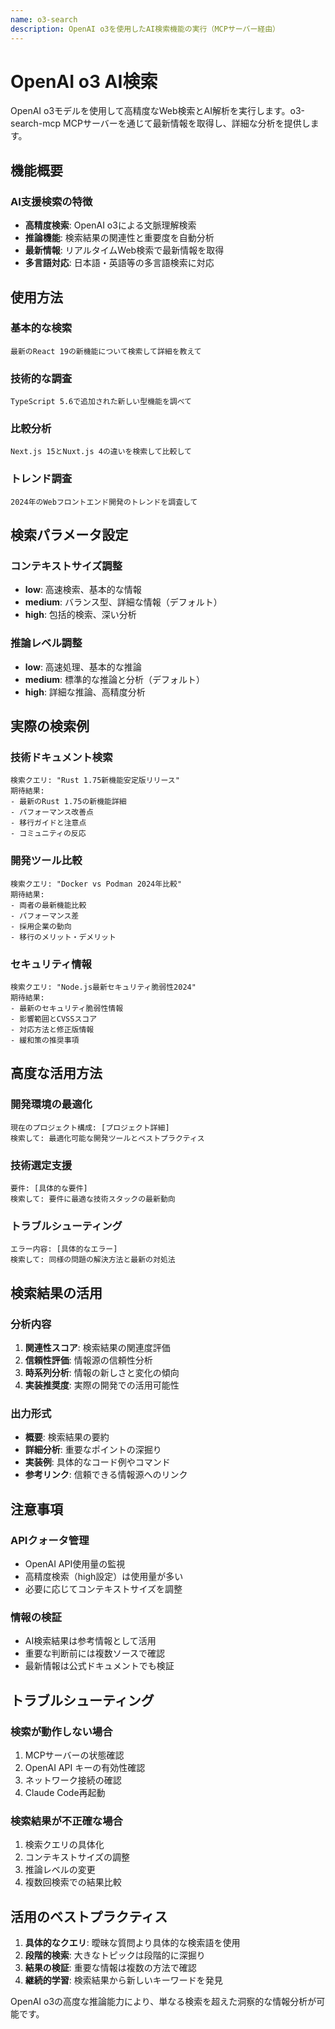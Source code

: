 ```yaml
---
name: o3-search
description: OpenAI o3を使用したAI検索機能の実行（MCPサーバー経由）
---
```


# OpenAI o3 AI検索

OpenAI o3モデルを使用して高精度なWeb検索とAI解析を実行します。o3-search-mcp MCPサーバーを通じて最新情報を取得し、詳細な分析を提供します。

## 機能概要

### AI支援検索の特徴
- **高精度検索**: OpenAI o3による文脈理解検索
- **推論機能**: 検索結果の関連性と重要度を自動分析
- **最新情報**: リアルタイムWeb検索で最新情報を取得
- **多言語対応**: 日本語・英語等の多言語検索に対応

## 使用方法

### 基本的な検索
```
最新のReact 19の新機能について検索して詳細を教えて
```

### 技術的な調査
```
TypeScript 5.6で追加された新しい型機能を調べて
```

### 比較分析
```
Next.js 15とNuxt.js 4の違いを検索して比較して
```

### トレンド調査
```
2024年のWebフロントエンド開発のトレンドを調査して
```

## 検索パラメータ設定

### コンテキストサイズ調整
- **low**: 高速検索、基本的な情報
- **medium**: バランス型、詳細な情報（デフォルト）
- **high**: 包括的検索、深い分析

### 推論レベル調整
- **low**: 高速処理、基本的な推論
- **medium**: 標準的な推論と分析（デフォルト）
- **high**: 詳細な推論、高精度分析

## 実際の検索例

### 技術ドキュメント検索
```
検索クエリ: "Rust 1.75新機能安定版リリース"
期待結果: 
- 最新のRust 1.75の新機能詳細
- パフォーマンス改善点
- 移行ガイドと注意点
- コミュニティの反応
```

### 開発ツール比較
```
検索クエリ: "Docker vs Podman 2024年比較"
期待結果:
- 両者の最新機能比較
- パフォーマンス差
- 採用企業の動向
- 移行のメリット・デメリット
```

### セキュリティ情報
```
検索クエリ: "Node.js最新セキュリティ脆弱性2024"
期待結果:
- 最新のセキュリティ脆弱性情報
- 影響範囲とCVSSスコア
- 対応方法と修正版情報
- 緩和策の推奨事項
```

## 高度な活用方法

### 開発環境の最適化
```
現在のプロジェクト構成: [プロジェクト詳細]
検索して: 最適化可能な開発ツールとベストプラクティス
```

### 技術選定支援
```
要件: [具体的な要件]
検索して: 要件に最適な技術スタックの最新動向
```

### トラブルシューティング
```
エラー内容: [具体的なエラー]
検索して: 同様の問題の解決方法と最新の対処法
```

## 検索結果の活用

### 分析内容
1. **関連性スコア**: 検索結果の関連度評価
2. **信頼性評価**: 情報源の信頼性分析
3. **時系列分析**: 情報の新しさと変化の傾向
4. **実装推奨度**: 実際の開発での活用可能性

### 出力形式
- **概要**: 検索結果の要約
- **詳細分析**: 重要なポイントの深掘り
- **実装例**: 具体的なコード例やコマンド
- **参考リンク**: 信頼できる情報源へのリンク

## 注意事項

### APIクォータ管理
- OpenAI API使用量の監視
- 高精度検索（high設定）は使用量が多い
- 必要に応じてコンテキストサイズを調整

### 情報の検証
- AI検索結果は参考情報として活用
- 重要な判断前には複数ソースで確認
- 最新情報は公式ドキュメントでも検証

## トラブルシューティング

### 検索が動作しない場合
1. MCPサーバーの状態確認
2. OpenAI API キーの有効性確認
3. ネットワーク接続の確認
4. Claude Code再起動

### 検索結果が不正確な場合
1. 検索クエリの具体化
2. コンテキストサイズの調整
3. 推論レベルの変更
4. 複数回検索での結果比較

## 活用のベストプラクティス

1. **具体的なクエリ**: 曖昧な質問より具体的な検索語を使用
2. **段階的検索**: 大きなトピックは段階的に深掘り
3. **結果の検証**: 重要な情報は複数の方法で確認
4. **継続的学習**: 検索結果から新しいキーワードを発見

OpenAI o3の高度な推論能力により、単なる検索を超えた洞察的な情報分析が可能です。